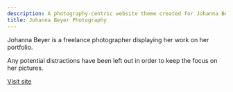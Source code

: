 ```yaml
---
description: A photography-centric website theme created for Johanna Beyer of http://johannabeyer.com/.
title: Johanna Beyer Photography
---
```


Johanna Beyer is a freelance photographer displaying her work on her portfolio.

Any potential distractions have been left out in order to keep the focus on her
pictures.

[Visit site](http://johannabeyer.com/ "Photography portfolio of Johanna Beyer")
